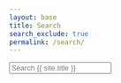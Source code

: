 ```yaml
---
layout: base
title: Search
search_exclude: true
permalink: /search/
---
```


<!-- adapted from https://github.com/pmarsceill/just-the-docs -->
<script type="text/javascript" src="{{ '/assets/js/search.js' | relative_url }}"></script>
<script type="text/javascript" src="{{ '/assets/js/vendor/lunr.min.js' | relative_url }}"></script>

<div class="search">
    <div class="search-input-wrap">
    <input type="text" class="js-search-input search-input input-block form-control" tabindex="0" placeholder="Search {{ site.title }}" aria-label="Search {{ site.title }}" autocomplete="off">
    </div>
    <br>
    <div class="js-search-results search-results-wrap"></div>
</div>